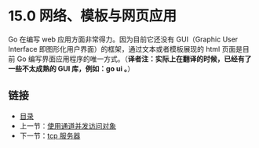 # 15.0 网络、模板与网页应用

Go 在编写 web 应用方面非常得力。因为目前它还没有 GUI（Graphic User Interface 即图形化用户界面）的框架，通过文本或者模板展现的 html 页面是目前 Go 编写界面应用程序的唯一方式。（**译者注：实际上在翻译的时候，已经有了一些不太成熟的 GUI 库，例如：go ui 。**）

## 链接

- [目录](getting-started.md)
- 上一节：[使用通道并发访问对象](14.17.md)
- 下一节：[tcp 服务器](15.1.md)

